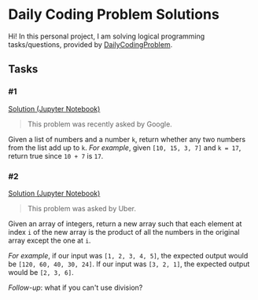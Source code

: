 # Daily Coding Problem Solutions

Hi! In this personal project, I am solving logical programming tasks/questions, provided by [DailyCodingProblem](https://www.dailycodingproblem.com).

## Tasks

### #1

[Solution (Jupyter Notebook)](#1.ipynb)

> This problem was recently asked by Google.

Given a list of numbers and a number `k`, return whether any two numbers from the list add up to `k`.
_For example_, given `[10, 15, 3, 7]` and `k = 17`, return true since `10 + 7` is `17`.

### #2

[Solution (Jupyter Notebook)](#2.ipynb)

> This problem was asked by Uber.

Given an array of integers, return a new array such that each element at index `i` of the new array is the product of all the numbers in the original array except the one at `i`.

_For example_, if our input was `[1, 2, 3, 4, 5]`, the expected output would be `[120, 60, 40, 30, 24]`. If our input was `[3, 2, 1]`, the expected output would be `[2, 3, 6]`.

_Follow-up_: what if you can't use division?
